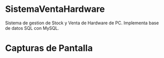 # SistemaVentaHardware
Sistema de gestion de Stock y Venta de Hardware de PC. 
Implementa base de datos SQL con MySQL.

# Capturas de Pantalla

